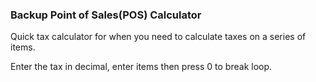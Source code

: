 ### Backup Point of Sales(POS) Calculator

Quick tax calculator for when you need to calculate taxes on a series of items.

Enter the tax in decimal, enter items then press 0 to break loop. 

